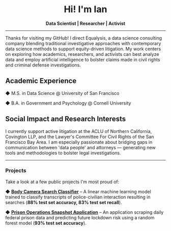 <h1 align="center">Hi! I'm Ian</h1>
<p align="center">
  <strong>Data Scientist | Researcher | Activist</strong>  
</p>

---
Thanks for visiting my GitHub! I direct Equalysis, a data science consulting company blending traditional investigative approaches with contemporary data science methods to support equity-driven litigation. My work centers on exploring how academics, researchers, and activists can best analyze data and employ artificial intelligence to bolster claims made in civil rights and criminal defense investigations.

## **Academic Experience**

◆ M.S. in Data Science @ University of San Francisco

◆ B.A. in Government and Psychology @ Cornell University
  
## **Social Impact and Research Interests**

I currently support active litigation at the ACLU of Northern California, Covington LLP, and the Lawyer's Committee For Civil Rights of the San Francisco Bay Area. I am especially passionate about bridging gaps in communication between 'data people' and attorneys — generating new tools and methodologies to bolster legal investigations.

---
### **Projects**
Take a look at a few public projects I'm most proud of:

◆ **[Body Camera Search Classifier](https://github.com/ianduke25/bodycam_search_classifier)** – A linear machine learning model trained to classify transcripts of police-civilian interaction resulting in searches (**88% test set accuracy, 83% test set recall**).

◆ **[Prison Operations Snapshot Application](https://github.com/ianduke25/prison_operations)** – An application scraping daily federal prison data and predicting future lockdown risk using a random forest model (**93% test set accuracy**).

